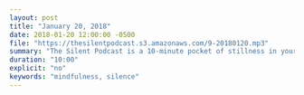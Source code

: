 ```yaml
---
layout: post
title: "January 20, 2018"
date: 2018-01-20 12:00:00 -0500
file: "https://thesilentpodcast.s3.amazonaws.com/9-20180120.mp3"
summary: "The Silent Podcast is a 10-minute pocket of stillness in your day. Listen to it at a set time every day, in the middle of a busy commute, or when you simply need a break from all of the hustle and bustle of distraction around you."
duration: "10:00"
explicit: "no"
keywords: "mindfulness, silence"
---
```


